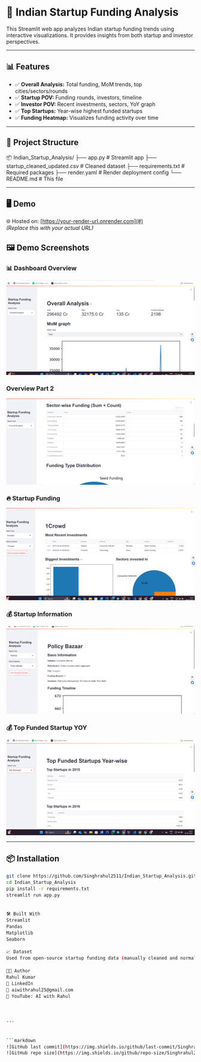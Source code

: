 # 🚀 Indian Startup Funding Analysis

This Streamlit web app analyzes Indian startup funding trends using interactive visualizations. It provides insights from both startup and investor perspectives.

---

## 📊 Features

- ✅ **Overall Analysis:** Total funding, MoM trends, top cities/sectors/rounds
- ✅ **Startup POV:** Funding rounds, investors, timeline
- ✅ **Investor POV:** Recent investments, sectors, YoY graph
- ✅ **Top Startups:** Year-wise highest funded startups
- ✅ **Funding Heatmap:** Visualizes funding activity over time

---

## 📁 Project Structure

📦 Indian_Startup_Analysis/
      ├── app.py # Streamlit app
      ├── startup_cleaned_updated.csv # Cleaned dataset
      ├── requirements.txt # Required packages
      ├── render.yaml # Render deployment config
      └── README.md # This file


---

## 🖥️ Demo

🌐 Hosted on: [https://your-render-url.onrender.com](#)  
*(Replace this with your actual URL)*


## 🖼️ Demo Screenshots

### 📊 Dashboard Overview
![Dashboard](demo/overview.png)

### Overview Part 2
![overview](demo/overview2.png)

### 🔥 Startup Funding
![Funding Graph](demo/startup_funding.png)

### 💰 Startup Information
![Information](demo/startup_info.png)

### 💰 Top Funded Startup YOY
![Top Funded Startup](demo/top_funded_startup.png)


---

## 📦 Installation

```bash
git clone https://github.com/Singhrahul2511/Indian_Startup_Analysis.git
cd Indian_Startup_Analysis
pip install -r requirements.txt
streamlit run app.py


🛠️ Built With
Streamlit
Pandas
Matplotlib
Seaborn

📈 Dataset
Used from open-source startup funding data (manually cleaned and normalized).

👨‍💻 Author
Rahul Kumar
🔗 LinkedIn
📧 aiwithrahul25@gmail.com
🎥 YouTube: AI with Rahul



---


```markdown
![GitHub last commit](https://img.shields.io/github/last-commit/Singhrahul2511/Indian_Startup_Analysis)
![GitHub repo size](https://img.shields.io/github/repo-size/Singhrahul2511/Indian_Startup_Analysis)